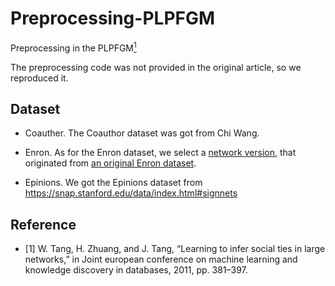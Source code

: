 # Preprocessing-PLPFGM

Preprocessing in the PLPFGM[<sup>1</sup>](#refer-anchor-1)

The preprocessing code was not provided in the original article, so we reproduced it.


## Dataset

- Coauther. The Coauthor dataset was got from Chi Wang.

- Enron. As for the Enron dataset, we select a [network version](https://github.com/mizvol/enron-email-network-analysis), that originated from [an original Enron dataset](https://www.cs.cmu.edu/~enron/). 

- Epinions. We got the Epinions dataset from https://snap.stanford.edu/data/index.html#signnets


## Reference

<div id="refer-anchor-1"></div>

- [1] W. Tang, H. Zhuang, and J. Tang, “Learning to infer social ties in large networks,” in Joint european conference on machine learning and knowledge discovery in databases, 2011, pp. 381–397.

